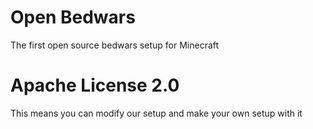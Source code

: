 # Open Bedwars
The first open source bedwars setup for Minecraft

# Apache License 2.0
This means you can modify our setup and make your own setup with it
